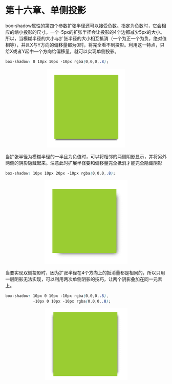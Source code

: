 # 第十六章、单侧投影
box-shadow属性的第四个参数扩张半径还可以接受负数。指定为负数时，它会相应的缩小投影的尺寸。一个-5px的扩张半径会让投影的4个边都减少5px的大小。所以，当模糊半径的大小与扩张半径的大小相互抵消（一个为正一个为负，绝对值相等），并且X与Y方向的偏移量都为0时，将完全看不到投影。利用这一特点，只给X或者Y起中一个方向给偏移量，就可以实现单侧投影。
```css
box-shadow: 0 10px 10px -10px rgba(0,0,0,.8);
```
<div align=center><img src="../../img/css-secret/16/1.png"></div>  

当扩张半径为模糊半径的一半且为负值时，可以将相邻的两侧阴影显示，并将另外两侧的阴影隐藏起来。注意此时扩展半径要和偏移量完全抵消才能完全隐藏阴影
```css
box-shadow: 10px 10px 20px -10px rgba(0,0,0,.8);
```
<div align=center><img src="../../img/css-secret/16/2.png"></div>  

当要实现双侧投影时，因为扩张半径在4个方向上的抵消量都是相同的，所以只用一层阴影无法实现，可以利用两次单侧阴影的技巧，让两个阴影叠加在同一元素上。
```css
box-shadow: 10px 0 10px -10px rgba(0,0,0,.8),
            -10px 0 10px -10px rgba(0,0,0,.8);
```
<div align=center><img src="../../img/css-secret/16/3.png"></div>  


